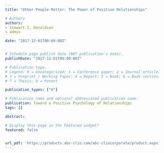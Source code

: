 ```yaml
---
title: "Other People Matter: The Power of Positive Relationships"

# Authors
authors:
- Stewart I. Donaldson
- admin

date: "2017-12-01T00:00:00Z"


# Schedule page publish date (NOT publication's date).
publishDate: "2017-12-01T00:00:00Z"

# Publication type.
# Legend: 0 = Uncategorized; 1 = Conference paper; 2 = Journal article;
# 3 = Preprint / Working Paper; 4 = Report; 5 = Book; 6 = Book section;
# 7 = Thesis; 8 = Patent

publication_types: ["6"]

# Publication name and optional abbreviated publication name.
publication: Toward a Positive Psychology of Relationships
tags: []

abstract:

# Display this page in the Featured widget?
featured: false


url_pdf: 'https://products.abc-clio.com/abc-cliocorporate/product.aspx?pc=A4783C'
---
```

